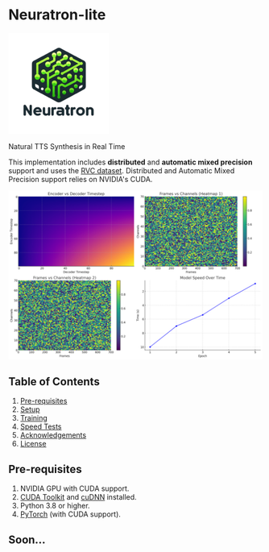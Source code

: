 
# Neuratron-lite

![logo](logo.png)


Natural TTS Synthesis in Real Time

This implementation includes **distributed** and **automatic mixed precision** support and uses the [RVC dataset](https://github.com/RVC-Project/Retrieval-based-Voice-Conversion-WebUI/blob/main/docs/en/README.en.md?ysclid=lzkpzrqvds251797886). Distributed and Automatic Mixed Precision support relies on NVIDIA's CUDA.

![Alignment, Predicted Mel Spectrogram, Target Mel Spectrogram](model.png)

## Table of Contents
1. [Pre-requisites](#pre-requisites)
2. [Setup](#setup)
3. [Training](#training)
4. [Speed Tests](#speed-tests)
5. [Acknowledgements](#acknowledgements)
6. [License](#license)

## Pre-requisites
1. NVIDIA GPU with CUDA support.
2. [CUDA Toolkit](https://developer.nvidia.com/cuda-downloads) and [cuDNN](https://developer.nvidia.com/cudnn) installed.
3. Python 3.8 or higher.
4. [PyTorch](https://pytorch.org/) (with CUDA support).

## Soon...
